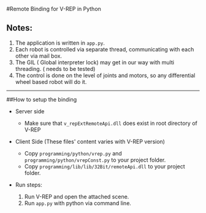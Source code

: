 #Remote Binding for V-REP in Python

## Notes:
1. The application is written in `app.py`.
2. Each robot is controlled via separate thread, communicating with each other via mail box.
3. The GIL ( Global interpreter lock) may get in our way with multi threading. ( needs to be tested)
4. The control is done on the level of joints and motors, so any differential wheel based robot will do it.

---

##How to setup the binding

* Server side
  * Make sure that `v_repExtRemoteApi.dll` does exist in root directory of V-REP
* Client Side (These files' content varies with V-REP version) 
  * Copy `programming/python/vrep.py` and `programming/python/vrepConst.py` to your project folder.
  * Copy `programming/lib/lib/32Bit/remoteApi.dll` to your project folder.

* Run steps:
  1. Run V-REP and open the attached scene.
  2. Run `app.py` with python via command line.
